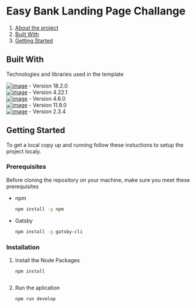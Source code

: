 <!-- TITLE -->
  <h1>Easy Bank Landing Page Challange</h1>

  <ol>
    <li><a href="#about-the-project">About the project</a></li>
    <li><a href="#built-with">Built With</a></li>
    <li><a href="#getting-started">Getting Started</a></li>
  </ol>

## Built With

Technologies and libraries used in the template

[![image](https://img.shields.io/badge/React-20232A?style=for-the-badge&logo=react&logoColor=61DAFB)](https://pt-br.reactjs.org/) - Version 18.2.0<br/>
[![image](https://img.shields.io/badge/Gatsby-663399?style=for-the-badge&logo=gatsby&logoColor=white)](https://www.gatsbyjs.com/) - Version 4.22.1<br/>
[![image](https://img.shields.io/badge/Bootstrap-563D7C?style=for-the-badge&logo=bootstrap&logoColor=white)](https://getbootstrap.com/) - Version 4.6.0<br/>
[![image](https://img.shields.io/badge/@Emotion-purple?style=for-the-badge)](https://emotion.sh/docs/introduction) - Version 11.9.0<br/>
[![image](https://img.shields.io/badge/AOS-blue?style=for-the-badge)](https://michalsnik.github.io/aos/) - Version 2.3.4


<!-- GETTING STARTED -->
## Getting Started
To get a local copy up and running follow these instuctions to setup the project localy.

### Prerequisites
Before cloning the repository on your machine, make sure you meet these prerequisites
* npm
  ```sh
  npm install -g npm
  ```
* Gatsby
  ```sh
  npm install -g gatsby-cli
  ```

### Installation

1. Install the Node Packages
   ```
   npm install
   ```

   ```
2. Run the aplication
   ```
   npm run develop
   ```

